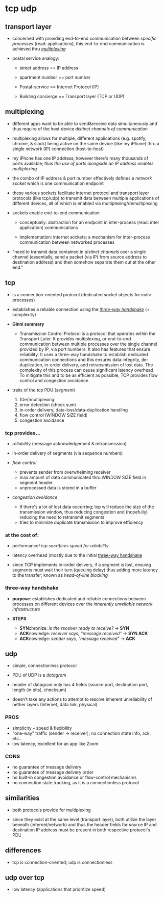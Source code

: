 # tcp udp

## transport layer

  - concerned with providing end-to-end communication between *specific processes* (read: applications), this end-to-end communication is achieved thru [_multiplexing_](#multiplexing)

  - postal service analogy:

    - street address     == IP address
    - apartment number   == port number

    - Postal-service     == Internet Protocol (IP)
    - Building concierge == Transport layer (TCP or UDP)


## multiplexing

  - different apps want to be able to send&receive data simultaneously and thus require of the host device _distinct channels of communication_

  - multiplexing allows for multiple, different applications (e.g. spotify, chrome, & slack) being active on the same device (like my iPhone) thru a single network (IP) connection (host-to-host)

  - my iPhone has one IP address; however there's many thousands of ports available; _thus the use of ports alongside an IP address enables multiplexing_

  - the combo of IP address & port number effectively defines a *network socket* which is one communication endpoint

  - these various sockets facilitate internet protocol and transport layer protocols (like tcp/udp) to transmit data between multiple applications of different devices, all of which is enabled via multiplexing/demultiplexing

  - sockets enable end-to-end communication

    - conceptually: abstraction for an endpoint in inter-process (read: inter application) communications

    - implementation: internet sockets; a mechanism for inter-process communication between networked processes

  - "need to transmit data contained in _distinct channels_ over a single channel (essentially, send a packet (via IP) from source address to destination address) and then somehow separate them out at the other end."

## tcp

  - is a connection-oriented protocol (dedicated socket objects for indiv processes)
  - establishes a reliable connection using the [_three-way handshake_](#three-way-handshake) (+ complexity)

  - **Ginni summary**
    - Transmission Control Protocol is a protocol that operates within the Transport Later. It provides multiplexing, or end-to-end communication between multiple processes over the single channel provided by IP, via port numbers. It also has features that ensure reliability. It uses a three-way handshake to establish dedicated communication connections and this ensures data integrity, de-duplication, in-order delivery, and retransmission of lost data. The complexity of this process can cause significant latency overhead. To mitigate this and to be as efficient as possible, TCP provides flow control and congestion avoidance.

  - traits of the tcp PDU (_segment_)

    1. (De/)multiplexing
    2. error detection (check sum)
    3. in-order delivery, data-loss/data-duplication handling
    4. flow control (WINDOW SIZE field)
    5. congestion avoidance

### tcp provides...

  - _reliability_ (message acknowledgement & retransmission)
  - in-order delivery of segments (via sequence numbers)

  - _flow control_
    - prevents sender from overwhelming receiver
    - max amount of data communicated thru WINDOW SIZE field in segment header
    - unprocessed data is stored in a buffer

  - _congestion avoidance_
    - if there's a lot of lost data occurring; tcp will reduce the size of the transmission window, thus reducing congestion and (hopefully) reducing the need to retransmit segments
    - tries to minimize duplicate transmission to improve efficiency

### at the cost of:

  - performance! _tcp sacrifices speed for reliability_

  - latency overhead (mostly due to the initial [three-way handshake](#three-way-handshake)
  - since TCP implements in-order delivery, if a segment is lost, ensuing segments
  must wait their turn (queuing delay) thus adding more latency to the transfer;  known as _head-of-line blocking_

### three-way handshake

  - **purpose**: establishes dedicated and reliable connections between processes on different devices over the _inherently unreliable network infrastructure_

  - **STEPS**
    - **SYN**chronize: _is the receiver ready to receive?_ -> **SYN**
    - **ACK**nowledge: _receiver says, "message received"_ -> **SYN ACK**
    - **ACK**nowledge: _sender says, "message received"_   -> **ACK**

## udp

  - simple, connectionless protocol
  - PDU of UDP is a *datagram*

  - header of datagram only has 4 fields (source port, destination port, length (in bits), checksum)

  - doesn't take any actions to attempt to resolve inherent unreliability of nether layers (Internet, data link, physical)

### PROS
  - simplicity `=` speed & flexibility
  - "one-way" traffic (sender -> receiver); no connection state info, ack, etc...
  - low latency, excellent for an app like Zoom

### CONS
  - no guarantee of message delivery
  - no guarantee of message delivery order
  - no built-in congestion avoidance or flow-control mechanisms
  - no connection state tracking, as it is a connectionless protocol


## similarities

  - both protocols provide for multiplexing

  - since they exist at the same level (transport layer), both utilize the layer beneath (internet/network) and thus the header fields for source IP and destination IP address must be present in both respective protocol's PDU

## differences
  - tcp is connection-oriented; udp is connectionless


## udp over tcp

  - low latency (applications that prioritize speed)